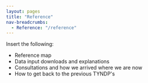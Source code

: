 ```yaml
---
layout: pages
title: "Reference"
nav-breadcrumbs:
  - Reference: "/reference"
---
```

<div class="row" markdown="1">
Insert the following:

- Reference map
- Data input downloads and explanations
- Consultations and how we arrived where we are now
- How to get back to the previous TYNDP's
</div>